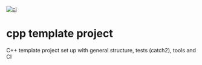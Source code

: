 [![ci](https://github.com/JungerBoyo/cpp-template-project/actions/workflows/ci.yml/badge.svg)](https://github.com/JungerBoyo/cpp-template-project/actions/workflows/ci.yml)

# cpp template project
C++ template project set up with general structure, tests (catch2), tools and CI 
